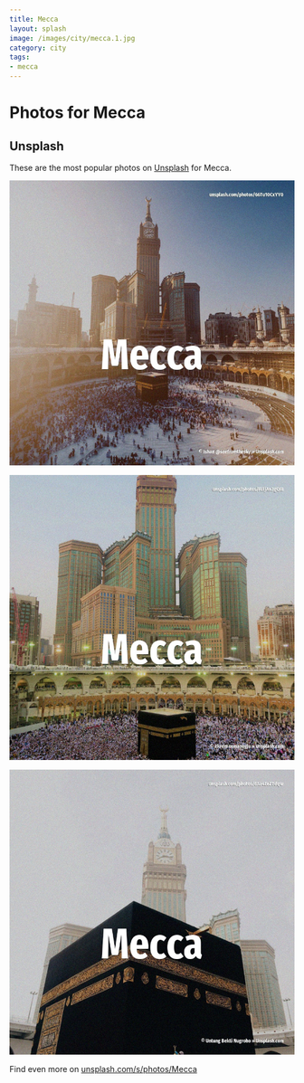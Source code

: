 ```yaml
---
title: Mecca
layout: splash
image: /images/city/mecca.1.jpg
category: city
tags:
- mecca
---
```

# Photos for Mecca

## Unsplash

These are the most popular photos on [Unsplash](https://unsplash.com) for Mecca.

![Mecca](/images/city/mecca.1.jpg)

![Mecca](/images/city/mecca.2.jpg)

![Mecca](/images/city/mecca.3.jpg)

Find even more on [unsplash.com/s/photos/Mecca](https://unsplash.com/s/photos/Mecca)